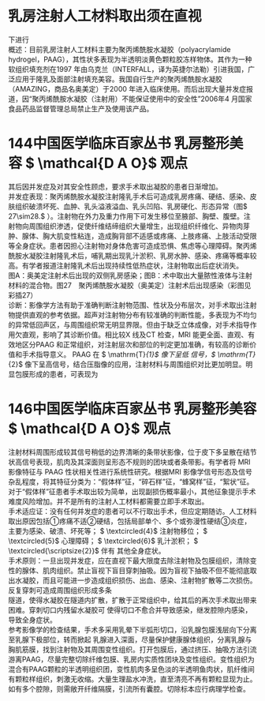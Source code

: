 # 乳房注射人工材料取出须在直视  
下进行  
概述：目前乳房注射人工材料主要为聚丙烯酰胺水凝胶（polyacrylamide hydrogel，PAAG），其性状多表现为半透明淡黄色颗粒胶冻样物体。其作为一种软组织填充剂在1997 年由乌克兰（INTERFALL，译为英捷尔法勒）引进我国，广泛应用于隆乳及面部注射填充美容。我国自行生产的聚丙烯酰胺水凝胶（AMAZING，商品名奥美定）于2000 年进入临床使用。而后出现大量并发症报道，因“聚丙烯酰胺水凝胶（注射用）不能保证使用中的安全性”2006年4 月国家食品药品监督管理总局禁止生产及使用该产品。  
# 144中国医学临床百家丛书 乳房整形美容  $ \mathcal{D A O}$    观点  
其后因并发症及对其安全性顾虑，要求手术取出凝胶的患者日渐增加。  
并发症表现：聚丙烯酰胺水凝胶注射隆乳手术后可造成乳房疼痛、硬结、感染、皮肤组织破溃坏死、血肿、乳头溢液溢血、乳头凹陷、乳房硬化、形态异常（图$ 27\sim28.$ ）。注射物在外力及重力作用下可发生移位至腋部、胸壁、腹壁。注射物向周围组织渗透，促使纤维结缔组织大量增生，出现组织纤维化、异物肉芽肿、腺体、胸大肌变性粘连，造成胸背部不适感或疼痛、上肢疼痛、上肢活动受限等全身症状。患者因担心注射物对身体危害可造成恐惧、焦虑等心理障碍。聚丙烯酰胺水凝胶注射隆乳术后，哺乳期出现乳汁淤积、乳房水肿、感染、疼痛等概率较高。有学者报道注射隆乳术后出现持续性低热症状，注射物取出后症状消失。  
图A：奥美定注射术后出现的双侧乳房感染；图B：术中取出大量脓性液体与注射材料的混合物。图27　聚丙烯酰胺水凝胶（奥美定）注射术后出现感染（彩图见彩插27）  
诊断：影像学方法有助于准确判断注射物范围、性状及分布层次，对手术取出注射物提供直观的参考依据。超声对注射物分布有较准确的判断性能，多表现为不均匀的异常低回声区，与周围组织常无明显界限。但由于缺乏立体成像，对手术指导作用欠直观，影响了其诊断价值。相比较X 线及CT 检查，MRI 能更全面、直观、有效地区分PAAG 和正常组织，对注射层次和部位的判定更加准确，有较高的诊断价值和手术指导意义。 PAAG  在 $ \mathrm{T}_{1}$     像下呈低 信号，$ \mathrm{T}_{2}$     像下呈高信号，结合压脂像的应用，注射材料与周围组织对比更加明显。明显包膜形成的患者，可表现为  
# 146中国医学临床百家丛书 乳房整形美容  $ \mathcal{D A O}$    观点  
注射材料周围形成较其信号稍低的边界清晰的条带状影像，位于皮下多呈散在结节状高信号表现，肌肉及其深面则呈形态不规则的团块或者条带影。有学者将 MRI  影像特征与 PAAG 性状相关性进行系统性研究。根据MRI 影像学信号形态及信号杂乱程度，将其特征分类为：“假体样”征，“碎石样”征，“蜂窝样”征，“絮状”征。对于“假体样”征患者手术取出较为简单，出现副损伤概率最小，其他征象提示手术难度风险增加。并不是所有的注射人工材料都需要立即手术取出。  
手术适应证：没有任何并发症的患者可以不行取出手术，但应定期随访。人工材料取出原因包括①疼痛不适②硬结，包括局部单个、多个或弥漫性硬结③炎症，主要为感染、破溃、坏死等； $ \textcircled{4}$     注射物移位； $ \textcircled{5}$     心理障碍； $ \textcircled{6}$     乳汁淤积； $ \textcircled{\scriptsize{2}}$     伴有 其他全身症状。  
手术原则：一旦出现并发症，应在直视下最大限度去除注射物及包膜组织，清除变性的腺体、肌肉组织。禁止盲视下盲目穿刺抽吸。因为盲视下抽吸不但不能彻底取出水凝胶，而且可能进一步造成组织损伤、出血、感染、注射物扩散等二次损伤。反复穿刺可造成周围组织形成多条  
隧道，使得水凝胶在隧道内扩散，扩散于正常组织中，给其后的再次手术取出带来困难。穿刺切口内残留水凝胶可 使得切口不愈合并导致感染，继发腔隙内感染，导致全身症状。  
参考影像学的检查结果，手术多采用乳晕下半弧形切口，沿乳腺包膜浅层向下分离至乳腺下极部位，转而掀起 乳腺进入深面，尽量保护健康腺体组织，分离乳腺与胸肌筋膜，找到注射物及其周围变性组织。打开包膜后，通过挤压、抽吸方法引流游离PAAG，尽量完整切除纤维包膜、乳房内实质性团块及变性组织。变性组织为混合有PAAG颗粒的半透明组织团，变性肌肉多呈色淡的半透明鱼肉状，肌纤维间有颗粒样组织，刺激无收缩。大量生理盐水冲洗，直至清亮不再有颗粒显现为止。如有多个腔隙，则需敞开纤维隔膜，引流所有囊腔。切除标本应行病理学检查。  